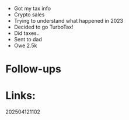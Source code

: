 - Got my tax info
- Crypto sales
- Trying to understand what happened in 2023
- Decided to go TurboTax!
- Did taxes.. 
- Sent to dad
- Owe 2.5k


# Follow-ups


# Links: 



202504121102
